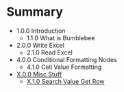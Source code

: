 # Summary

* 1.0.0 Introduction
   * 1.1.0 What is Bumblebee
* 2.0.0 Write Excel
   * 2.1.0 Read Excel
* 4.0.0 Conditional Formatting Nodes
   * 4.1.0 Cell Value Formatting
* [X.0.0 Misc Stuff](300_misc_stuff.md)
   * [X.1.0 Search Value Get Row](310_search_value_get_row.md)


